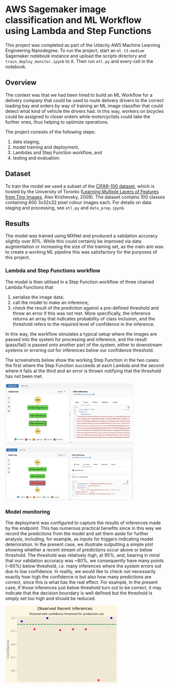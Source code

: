 # AWS Sagemaker image classification and ML Workflow using Lambda and Step Functions

This project was completed as part of the Udacity AWS Machine Learning Engineering Nanodegree. To run the project, start an `ml.t3.medium` Sagemaker notebook instance and upload the scripts directory and `train_deploy_monitor.ipynb` to it. Then run `etl.py` and every cell in the notebook.

## Overview
The context was that we had been hired to build an ML Workflow for a delivery company that could be used to route delivery drivers to the correct loading bay and orders by way of training an ML image classifier that could detect what kind of vehicle the drivers had. In this way, workers on bicycles could be assigned to closer orders while motorcyclists could take the further ones, thus helping to optimize operations. 

The project consists of the following steps:

1. data staging,
2. model training and deployment,
3. Lambdas and Step Function workflow, and
4. testing and evaluation.

## Dataset
To train the model we used a subset of the <a href="https://www.cs.toronto.edu/~kriz/cifar.html" target="_blank" rel="noopener">CIFAR-100 dataset</a>, which is hosted by the University of Toronto (<a href="https://www.cs.toronto.edu/~kriz/learning-features-2009-TR.pdf" target="_blank" rel="noopener">Learning Multiple Layers of Features from Tiny Images</a>, Alex Krizhevsky, 2009). The dataset contains 100 classes containing 600 3x32x32 pixel colour images each. For details on data staging and processing, see `etl.py` and `data_prep.ipynb`.

## Results 
The model was trained using MXNet and produced a validation accuracy slightly over 81\%. While this could certainly be improved via data augmentation or increasing the size of the training set, as the main aim was to create a working ML pipeline this was satisfactory for the purposes of this project. 

### Lambda and Step Functions workflow
The model is then utilised in a Step Function workflow of three chained Lambda Functions that
1. serialise the image data;
2. call the model to make an inference;
3. check the result of the prediction against a pre-defined threshold and throw an error if this was not met. More specifically, the inference returns an array that indicates probability of class inclusion, and the threshold refers to the required level of confidence in the inference.

In this way, the workflow simulates a typical setup where the images are passed into the system for processing and inference, and the result (pass/fail) is passed onto another part of the system, either to downstream systems or erroring out for inferences below our confidence threshold. 

The screenshots below show the working Step Function in the two cases: the first where the Step Function succeeds at each Lambda and the second where it fails at the third and an error is thrown notifying that the threshold has not been met.

<img src="./screenshots/pass.png" width="80%"/>
<img src="./screenshots/fail.png" width="80%"/>

### Model monitoring
The deployment was configured to capture the results of inferences made by the endpoint. This has numerous practical benefits since in this way we record the predictions from the model and set them aside for further analysis, including, for example, as inputs for triggers indicating model deterioration. In the present case, we illustrate outputting a simple plot showing whether a recent stream of predictions occur above or below threshold. The threshold was relatively high, at 95\%, and, bearing in mind that our validation accuracy was \~80\%, we consequently have many  points (~60%) below threshold, i.e. many inferences where the system errors out due to low confidence. In reality, we would like to check not necessarily exactly how high the confidence is but also how many predictions are correct, since this is what has the real effect. For example, in the present case, if those inferences just below threshold turn out to be correct, it may indicate that the decision boundary is well defined but the threshold is simply set too high and should be reduced. 

<img src="./screenshots/monitoring1.png" width="70%"/>